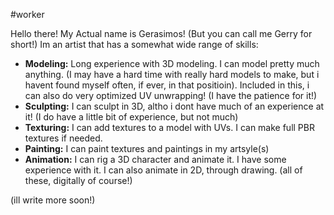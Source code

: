 #worker 

Hello there! My Actual name is Gerasimos! (But you can call me Gerry for short!) Im an artist that has a somewhat wide range of skills:
* **Modeling:** Long experience with 3D modeling. I can model pretty much anything. (I may have a hard time with really hard models to make, but i havent found myself often, if ever, in that positioin). Included in this, i can also do very optimized UV unwrapping! (I have the patience for it!)
* **Sculpting:** I can sculpt in 3D, altho i dont have much of an experience at it! (I do have a little bit of experience, but not much)
* **Texturing:** I can add textures to a model with UVs. I can make full PBR textures if needed.
* **Painting:** I can paint textures and paintings in my artsyle(s)
* **Animation:** I can rig a 3D character and animate it. I have some experience with it. I can also animate in 2D, through drawing.
(all of these, digitally of course!)

(ill write more soon!)
